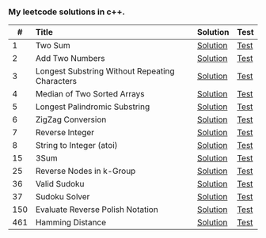 ### My leetcode solutions in c++.

| # | Title | Solution | Test |
| -- | :-- | -- | -- |
| 1 | Two Sum | [Solution](src/two-sum/Solution.hpp) | [Test](test/two-sum/Test.cpp) |
| 2 | Add Two Numbers | [Solution](src/add-two-numbers/Solution.hpp) | [Test](test/add-two-numbers/Test.cpp) |
| 3 | Longest Substring Without Repeating Characters | [Solution](src/longest-substring-without-repeating-characters/Solution.hpp) | [Test](test/longest-substring-without-repeating-characters/Test.cpp) |
| 4 | Median of Two Sorted Arrays | [Solution](src/median-of-two-sorted-arrays/Solution.hpp) | [Test](test/median-of-two-sorted-arrays/Test.cpp) |
| 5 | Longest Palindromic Substring | [Solution](src/longest-palindromic-substring/Solution.hpp) | [Test](test/longest-palindromic-substring/Test.cpp) |
| 6 | ZigZag Conversion | [Solution](src/zigzag-conversion/Solution.hpp) | [Test](test/zigzag-conversion/Test.cpp) |
| 7 | Reverse Integer | [Solution](src/reverse-integer/Solution.hpp) | [Test](test/reverse-integer/Test.cpp) |
| 8 | String to Integer (atoi) | [Solution](src/string-to-integer-(atoi)/Solution.hpp) | [Test](test/string-to-integer-(atoi)/Test.cpp) |
| 15 | 3Sum | [Solution](src/3-sum/Solution.hpp) | [Test](test/3-sum/Test.cpp) |
| 25 | Reverse Nodes in k-Group | [Solution](src/reverse-nodes-in-k-group/Solution.hpp) | [Test](test/reverse-nodes-in-k-group/Test.cpp) |
| 36 | Valid Sudoku | [Solution](src/valid-sudoku/Solution.hpp) | [Test](test/valid-sudoku/Test.cpp) |
| 37 | Sudoku Solver | [Solution](src/sudoku-solver/Solution.hpp) | [Test](test/sudoku-solver/Test.cpp) |
| 150 | Evaluate Reverse Polish Notation | [Solution](src/evaluate-reverse-polish-notation/Solution.hpp) | [Test](test/evaluate-reverse-polish-notation/Test.cpp) |
| 461 | Hamming Distance | [Solution](src/hamming-distance/Solution.hpp) | [Test](test/hamming-distance/Test.cpp) |

